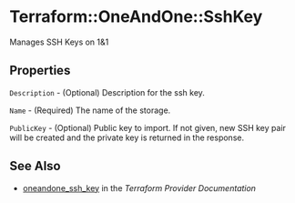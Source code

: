# Terraform::OneAndOne::SshKey

Manages SSH Keys on 1&1

## Properties

`Description` - (Optional) Description for the ssh key.

`Name` - (Required) The name of the storage.

`PublicKey` - (Optional) Public key to import. If not given, new SSH key pair will be created and the private key is returned in the response.


## See Also

* [oneandone_ssh_key](https://www.terraform.io/docs/providers/oneandone/r/ssh_key.html) in the _Terraform Provider Documentation_